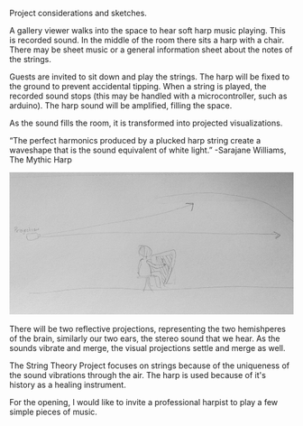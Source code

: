 Project considerations and sketches.

A gallery viewer walks into the space to hear soft harp music playing.  This is recorded sound.  In the middle of the room there sits a harp with a chair.  There may be sheet music or a general information sheet about the notes of the strings.

Guests are invited to sit down and play the strings.  The harp will be fixed to the ground to prevent accidental tipping.  When a string is played, the recorded sound stops (this may be handled with a microcontroller, such as arduino).  The harp sound will be amplified, filling the space.  

As the sound fills the room, it is transformed into projected visualizations.  

“The perfect harmonics produced by a plucked harp string create a waveshape that is the sound equivalent of white light.”  -Sarajane Williams, The Mythic Harp

![sketch](/project_images/string_theory_sketch1.jpg?raw=true "Project Sketch")


There will be two reflective projections, representing the two hemishperes of the brain, similarly our two ears, the stereo sound that we hear.  As the sounds vibrate and merge, the visual projections settle and merge as well.


The String Theory Project focuses on strings because of the uniqueness of the sound vibrations through the air.  The harp is used because of it's history as a healing instrument.


For the opening, I would like to invite a professional harpist to play a few simple pieces of music.
